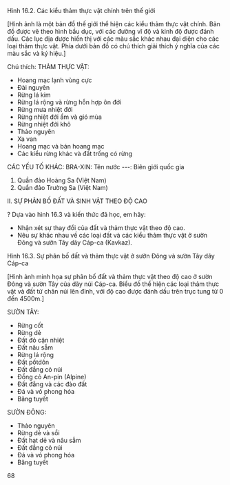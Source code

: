 Hình 16.2. Các kiểu thảm thực vật chính trên thế giới

[Hình ảnh là một bản đồ thế giới thể hiện các kiểu thảm thực vật chính. Bản đồ được vẽ theo hình bầu dục, với các đường vĩ độ và kinh độ được đánh dấu. Các lục địa được hiển thị với các màu sắc khác nhau đại diện cho các loại thảm thực vật. Phía dưới bản đồ có chú thích giải thích ý nghĩa của các màu sắc và ký hiệu.]

Chú thích:
THẢM THỰC VẬT:
- Hoang mạc lạnh vùng cực
- Đài nguyên
- Rừng lá kim
- Rừng lá rộng và rừng hỗn hợp ôn đới
- Rừng mưa nhiệt đới
- Rừng nhiệt đới ẩm và gió mùa
- Rừng nhiệt đới khô
- Thảo nguyên
- Xa van
- Hoang mạc và bán hoang mạc
- Các kiểu rừng khác và đất trống có rừng

CÁC YẾU TỐ KHÁC:
BRA-XIN: Tên nước
---: Biên giới quốc gia
1. Quần đảo Hoàng Sa (Việt Nam)
2. Quần đảo Trường Sa (Việt Nam)

II. SỰ PHÂN BỐ ĐẤT VÀ SINH VẬT THEO ĐỘ CAO

? Dựa vào hình 16.3 và kiến thức đã học, em hãy:
- Nhận xét sự thay đổi của đất và thảm thực vật theo độ cao.
- Nêu sự khác nhau về các loại đất và các kiểu thảm thực vật ở sườn Đông và sườn Tây dãy Cáp-ca (Kavkaz).

Hình 16.3. Sự phân bố đất và thảm thực vật ở sườn Đông và sườn Tây dãy Cáp-ca

[Hình ảnh minh họa sự phân bố đất và thảm thực vật theo độ cao ở sườn Đông và sườn Tây của dãy núi Cáp-ca. Biểu đồ thể hiện các loại thảm thực vật và đất từ chân núi lên đỉnh, với độ cao được đánh dấu trên trục tung từ 0 đến 4500m.]

SƯỜN TÂY:
- Rừng cốt
- Rừng dẻ
- Đất đỏ cận nhiệt
- Đất nâu sẫm
- Rừng lá rộng
- Đất pốtdôn
- Đất đẳng cỏ núi
- Đồng cỏ An-pin (Alpine)
- Đất đẳng và các đào đất
- Đá và vỏ phong hóa
- Băng tuyết

SƯỜN ĐÔNG:
- Thảo nguyên
- Rừng dẻ và sồi
- Đất hạt dẻ và nâu sẫm
- Đất đẳng cỏ núi
- Đá và vỏ phong hóa
- Băng tuyết

68